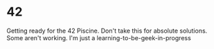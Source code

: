 # 42
Getting ready for the 42 Piscine. Don't take this for absolute solutions. Some aren't working. I'm just a learning-to-be-geek-in-progress
